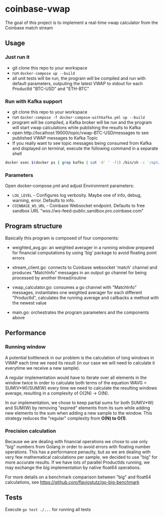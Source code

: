 # coinbase-vwap

The goal of this project is to implement a real-time vwap calculator from the Coinbase match stream

## Usage

### Just run it

* git clone this repo to your workspace
* run `docker-compose up --build`
* all unit tests will be run, the program will be compiled and run with default parameters, outputing the latest VWAP to stdout for each ProductId "BTC-USD" and "ETH-BTC"

### Run with Kafka support

* git clone this repo to your workspace
* run `docker-compose -f docker-compose-withkafka.yml up --build`
* program will be compiled, a Kafka broker will be run and the program will start vwap calculations while publishing the results to Kafka
* open http://localhost:19000/topic/vwap-BTC-USD/messages to see published VWAP messages to Kafka Topic
* If you really want to see topic messages being consumed from Kafka and displayed on terminal, execute the following command in a separate shell

```sh
docker exec $(docker ps | grep kafka | cut -d' ' -f1) /bin/sh -c '/opt/bitnami/kafka/bin/kafka-console-consumer.sh --bootstrap-server localhost:9092 --topic vwap-BTC-USD --from-beginning'
```

### Parameters

Open docker-compose.yml and adjust Environment parameters:

* `LOG_LEVEL` - Configures log verbosity. Maybe one of info, debug, warning, error. Defaults to info.
* `COINBASE_WS_URL` - Coinbase Websocket endpoint. Defaults to free sandbox URL "wss://ws-feed-public.sandbox.pro.coinbase.com"

## Program structure

Basically this program is composed of four components:

* weighted_avg.go: an weighted averager in a running window prepared for financial computations by using 'big' package to avoid floating point errors

* stream_client.go: connects to Coinbase websocket 'match' channel and produces "MatchInfo" messages in an output go channel for being processed by another thread/routine

* vwap_calculator.go: consumes a go channel with "MatchInfo" messages, instantiates one weighted averager for each different "ProductId", calculates the running average and callbacks a method with the newest value

* main.go: orchestrates the program parameters and the components above

## Performance

### Running window

A potential bottleneck in our problem is the calculation of long windows in VWAP each time we need its result (in our case we will need to calculate it everytime we receive a new sample).

A regular implementation would have to iterate over all elements in the window twice in order to calculate both terms of the equation WAVG = SUM(V*W)/SUM(W) every time we need to calculate the resulting windows average, resulting in a complexity of O(2N) -> O(N).

In our implementation, we chose to keep partial sums for both SUM(V*W) and SUM(W) by removing "expired" elements from its sum while adding new elements to the sum when adding a new sample to the window. This strategy reduces the "regular" complexity from **O(N) to O(1)**.

### Precision calculation

Because we are dealing with financial operations we chose to use only "big" numbers from Golang in order to avoid errors with floating number operations. This has a performance penaulty, but as we are dealing with very few mathematical calculations per sample, we decided to use "big" for more accurate results. If we have lots of parallel ProductIds running, we may exchange the big implementation by native float64 operations.

For more details on a benchmark comparison between "big" and float64 calculations, see https://github.com/flaviostutz/go-big-benchmark

## Tests

Execute `go test ./...` for running all tests

